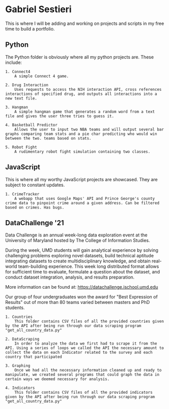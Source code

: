 # Gabriel Sestieri
This is where I will be adding and working on projects and scripts in my free time to build a portfolio. 

## Python
The Python folder is obviously where all my python projects are. These include:

	1. Connect4
		A simple Connect 4 game.

	2. Drug Interaction
		Uses requests to access the NIH interaction API, cross references interactions of specified drug, and outputs all interactions into a new text file.

	3. Hangman
		A simple hangman game that generates a random word from a text file and gives the user three tries to guess it.
	
	4. Basketball Predictor
		Allows the user to input two NBA teams and will output several bar graphs comparing team stats and a pie char predicting who would win between the two. teams based on stats.

	5. Robot Fight
		A rudimentary robot fight simulation containing two classes. 

## JavaScript
This is where all my worthy JavaScript projects are showcased. They are subject to constant updates.

	1. CrimeTracker
		A webapp that uses Google Maps' API and Prince George's county crime data to pinpoint crime around a given address. Can be filtered based on crimes. Has bugs.

## DataChallenge '21
Data Challenge is an annual week-long data exploration event at the University of Maryland hosted by The College of Information Studies.

During the week, UMD students will gain analytical experience by solving challenging problems exploring novel datasets, build technical aptitude integrating datasets to create multidisciplinary knowledge, and obtain real-world team-building experience. This week long distributed format allows for sufficient time to evaluate, formulate a question about the dataset, and conduct dataset integration, analysis, and results preparation.

More information can be found at: https://datachallenge.ischool.umd.edu

Our group of four undergraduates won the award for "Best Expression of Results" out of more than 80 teams varied between masters and PhD students.

	1. Countries
		This folder contains CSV files of all the provided countries given by the API after being run through our data scraping program "get_all_country_data.py"

	2. DataScraping
		In order to analyze the data we first had to scrape it from the API. Using a series of loops we called the API the necessary amount to collect the data on each Indicator related to the survey and each country that participated 

	3. Graphing
		Once we had all the necessary information cleaned up and ready to manipulate, we created several programs that could graph the data in certain ways we deemed necessary for analysis.
	
	4. Indicators
		This folder contains CSV files of all the provided indicators given by the API after being run through our data scraping program "get_all_country_data.py"

